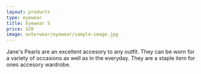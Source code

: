 ```yaml
---
layout: products
type: eyewear
title: Eyewear 5
price: $20
image: outerwear/eyewear/sample-image.jpg
---
```



Jane's Pearls are an excellent accesory to any outfit. They can be worn for a variety of occasions as well as in the everyday. They are a staple item for ones accesory wardrobe. 
